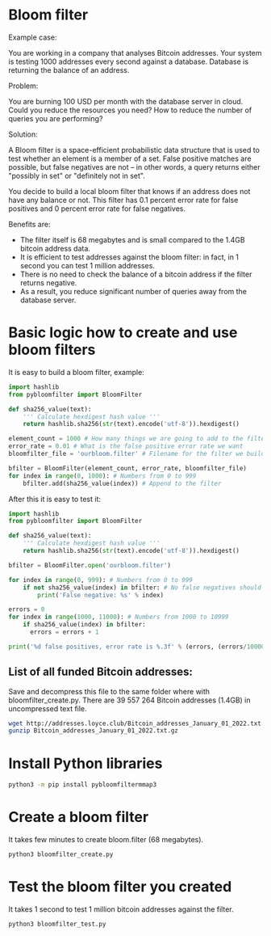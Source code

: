 # Bloom filter

Example case:

You are working in a company that analyses Bitcoin addresses.
Your system is testing 1000 addresses every second against a database.
Database is returning the balance of an address.

Problem:

You are burning 100 USD per month with the database server in cloud.
Could you reduce the resources you need? How to reduce the number of queries you are performing?

Solution:

A Bloom filter is a space-efficient probabilistic data structure that is used to test whether an element is a member of a set. False positive matches are possible, but false negatives are not – in other words, a query returns either "possibly in set" or "definitely not in set".

You decide to build a local bloom filter that knows if an address does not have any balance or not. This filter has 0.1 percent error rate for false positives and 0 percent error rate for false negatives.

Benefits are:

- The filter itself is 68 megabytes and is small compared to the 1.4GB bitcoin address data.
- It is efficient to test addresses against the bloom filter: in fact, in 1 second you can test 1 million addresses.
- There is no need to check the balance of a bitcoin address if the filter returns negative.
- As a result, you reduce significant number of queries away from the database server.

# Basic logic how to create and use bloom filters

It is easy to build a bloom filter, example:

```python
import hashlib
from pybloomfilter import BloomFilter

def sha256_value(text):
    ''' Calculate hexdigest hash value '''
    return hashlib.sha256(str(text).encode('utf-8')).hexdigest()

element_count = 1000 # How many things we are going to add to the filter
error_rate = 0.01 # What is the false positive error rate we want
bloomfilter_file = 'ourbloom.filter' # Filename for the filter we build

bfilter = BloomFilter(element_count, error_rate, bloomfilter_file)
for index in range(0, 1000): # Numbers from 0 to 999
    bfilter.add(sha256_value(index)) # Append to the filter

```

After this it is easy to test it:

```python
import hashlib
from pybloomfilter import BloomFilter

def sha256_value(text):
    ''' Calculate hexdigest hash value '''
    return hashlib.sha256(str(text).encode('utf-8')).hexdigest()

bfilter = BloomFilter.open('ourbloom.filter')

for index in range(0, 999): # Numbers from 0 to 999
    if not sha256_value(index) in bfilter: # No false negatives should ever happen
        print('False negative: %s' % index)

errors = 0
for index in range(1000, 11000): # Numbers from 1000 to 10999
    if sha256_value(index) in bfilter:
      errors = errors + 1

print('%d false positives, error rate is %.3f' % (errors, (errors/10000)))

```

## List of all funded Bitcoin addresses:

Save and decompress this file to the same folder where with bloomfilter_create.py.
There are 39 557 264 Bitcoin addresses (1.4GB) in uncompressed text file.

```sh
wget http://addresses.loyce.club/Bitcoin_addresses_January_01_2022.txt.gz
gunzip Bitcoin_addresses_January_01_2022.txt.gz
```

# Install Python libraries

```sh
python3 -m pip install pybloomfiltermmap3
```

# Create a bloom filter

It takes few minutes to create bloom.filter (68 megabytes).

```sh
python3 bloomfilter_create.py
```

# Test the bloom filter you created

It takes 1 second to test 1 million bitcoin addresses against the filter.

```sh
python3 bloomfilter_test.py
```
